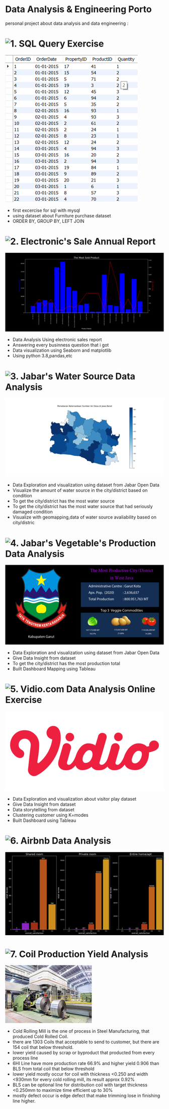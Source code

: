 # Data Analysis & Engineering Porto
personal project about data analysis and data engineering :


 # ![1. SQL Query Exercise](https://github.com/boxside/SQL-sales-exercise1)
 
 
  ![SQL](https://github.com/boxside/SQL-sales-exercise1/blob/main/figure/1.png)
 
 
  * first excercise for sql with mysql
  * using dataset about Furniture purchase dataset
  * ORDER BY, GROUP BY, LEFT JOIN


  # ![2. Electronic's Sale Annual Report](https://github.com/boxside/Electronic-s-Sale-Annual-Report)
 
 
  ![electronic](https://github.com/boxside/Electronic-s-Sale-Annual-Report/blob/main/Figure/Figure_4.png)
 
 
  * Data Analysis Using electronic sales report
  * Answering every businness question that i got
  * Data visualization using Seaborn and matplotlib
  * Using python 3.8,pandas,etc
  
  
   # ![3. Jabar's Water Source Data Analysis](https://github.com/boxside/Jabar-s_Water_Source)
 
 
  ![water](https://github.com/boxside/Jabar-s_Water_Source/blob/main/figure/Figure_3.png)
 
 
  * Data Exploration and visualization using dataset from Jabar Open Data
  * Visualize the amount of water source in the city/district based on condition
  * To get the city/district has the most water source
  * To get the city/district has the most water source that had seriously damaged condition
  * Visualize with geomapping,data of water source avaliability based on city/distric


  
   # ![4. Jabar's Vegetable's Production Data Analysis](https://github.com/boxside/Jabar-Veggie)
 
 
  ![veggie](https://github.com/boxside/Jabar-Veggie/blob/main/figure/Untitled-3.jpg)
 
 
  * Data Exploration and visualization using dataset from Jabar Open Data
  * Give Data Insight from dataset
  * To get the city/district has the most production total
  * Built Dashboard Mapping using Tableau


   # ![5. Vidio.com Data Analysis Online Exercise](https://github.com/boxside/Vidio_Play_Data_Analysis)
 
 
  ![vidio](https://github.com/boxside/Vidio_Play_Data_Analysis/blob/main/figure/1200px-Logo_Vidio.png)
 
 
  * Data Exploration and visualization about visitor play dataset
  * Give Data Insight from dataset
  * Data storytelling from dataset
  * Clustering customer using K=modes
  * Built Dashboard using Tableau


   # ![6. Airbnb Data Analysis](https://github.com/boxside/Airbnb_Data_Analysis)
 
 
  ![Airbnb](https://github.com/boxside/Airbnb_Data_Analysis/blob/main/output_15_0.png)
 
   # ![7. Coil Production Yield Analysis](https://github.com/boxside/coil_yield)
 
 
  ![CRC](https://github.com/boxside/coil_yield/blob/main/crc.jpg)
 
 * Cold Rolling Mill is the one of process in Steel Manufacturing, that produced Cold Rolled Coil.
 * there are 1303 Coils that acceptable to send to customer, but there are 154 coil that below threshold.
 * lower yield caused by scrap or byproduct that producted from every process line
 * 6HI Line have more production rate  66.9% and higher yield 0.906 than BLS from total coil that below threshold
 * lower yield mostly occur for coil with thickness <0.250 and width <930mm for every cold rolling mill, its result approx  0.92%
 * BLS can be optional line for distribution coil with target thickness <0.250mm to maximize time efficient up to 30%
 * mostly defect occur is edge defect that make trimming lose in finishing line higher.

  
